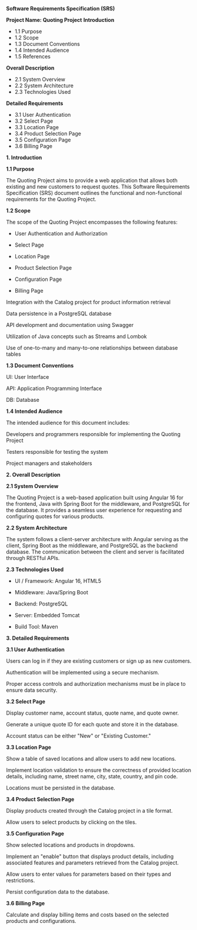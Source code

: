 **Software Requirements Specification (SRS)**

**Project Name: Quoting Project**
**Introduction**
- 1.1 Purpose
- 1.2 Scope
- 1.3 Document Conventions
- 1.4 Intended Audience
- 1.5 References

**Overall Description**
- 2.1 System Overview
- 2.2 System Architecture
- 2.3 Technologies Used

**Detailed Requirements**
- 3.1 User Authentication
- 3.2 Select Page
- 3.3 Location Page
- 3.4 Product Selection Page
- 3.5 Configuration Page
- 3.6 Billing Page

**1. Introduction**

**1.1 Purpose**

The Quoting Project aims to provide a web application that allows both
existing and new customers to request quotes. This Software Requirements
Specification (SRS) document outlines the functional and non-functional
requirements for the Quoting Project.

**1.2 Scope**

The scope of the Quoting Project encompasses the following features:

-   User Authentication and Authorization

-   Select Page

-   Location Page

-   Product Selection Page

-   Configuration Page

-   Billing Page

Integration with the Catalog project for product information retrieval

Data persistence in a PostgreSQL database

API development and documentation using Swagger

Utilization of Java concepts such as Streams and Lombok

Use of one-to-many and many-to-one relationships between database tables

**1.3 Document Conventions**

UI: User Interface

API: Application Programming Interface

DB: Database

**1.4 Intended Audience**

The intended audience for this document includes:

Developers and programmers responsible for implementing the Quoting
Project

Testers responsible for testing the system

Project managers and stakeholders

**2. Overall Description**

**2.1 System Overview**

The Quoting Project is a web-based application built using Angular 16
for the frontend, Java with Spring Boot for the middleware, and
PostgreSQL for the database. It provides a seamless user experience for
requesting and configuring quotes for various products.

**2.2 System Architecture**

The system follows a client-server architecture with Angular serving as
the client, Spring Boot as the middleware, and PostgreSQL as the backend
database. The communication between the client and server is facilitated
through RESTful APIs.

**2.3 Technologies Used**

-   UI / Framework: Angular 16, HTML5

-   Middleware: Java/Spring Boot

-   Backend: PostgreSQL

-   Server: Embedded Tomcat

-   Build Tool: Maven

**3. Detailed Requirements**

**3.1 User Authentication**

Users can log in if they are existing customers or sign up as new
customers.

Authentication will be implemented using a secure mechanism.

Proper access controls and authorization mechanisms must be in place to
ensure data security.

**3.2 Select Page**

Display customer name, account status, quote name, and quote owner.

Generate a unique quote ID for each quote and store it in the database.

Account status can be either \"New\" or \"Existing Customer.\"

**3.3 Location Page**

Show a table of saved locations and allow users to add new locations.

Implement location validation to ensure the correctness of provided
location details, including name, street name, city, state, country, and
pin code.

Locations must be persisted in the database.

**3.4 Product Selection Page**

Display products created through the Catalog project in a tile format.

Allow users to select products by clicking on the tiles.

**3.5 Configuration Page**

Show selected locations and products in dropdowns.

Implement an \"enable\" button that displays product details, including
associated features and parameters retrieved from the Catalog project.

Allow users to enter values for parameters based on their types and
restrictions.

Persist configuration data to the database.

**3.6 Billing Page**

Calculate and display billing items and costs based on the selected
products and configurations.
